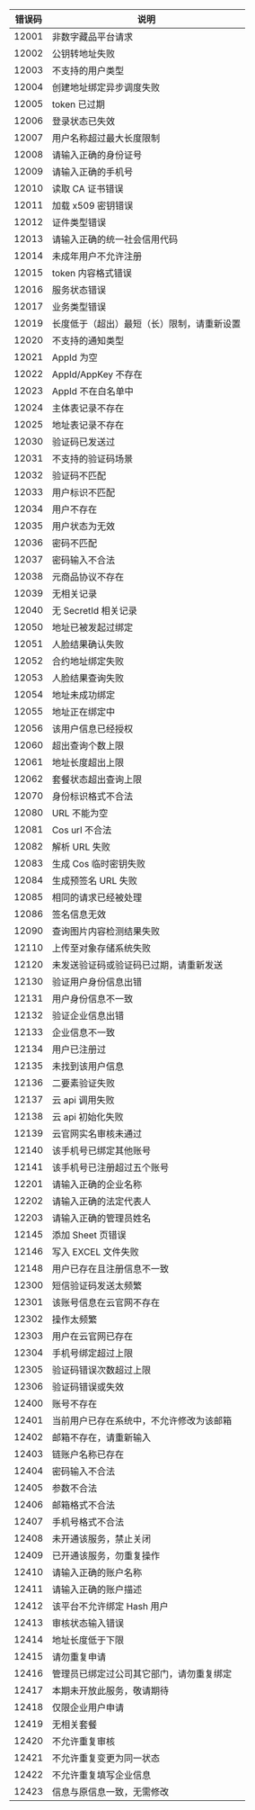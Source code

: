 |  错误码 |  说明                                       |
|---------|---------------------------------------------|
|  12001  |  非数字藏品平台请求                         |
|  12002  |  公钥转地址失败                             |
|  12003  |  不支持的用户类型                           |
|  12004  |  创建地址绑定异步调度失败                   |
|  12005  |  token 已过期                                |
|  12006  |  登录状态已失效                             |
|  12007  |  用户名称超过最大长度限制                   |
|  12008  |  请输入正确的身份证号                       |
|  12009  |  请输入正确的手机号                         |
|  12010  |  读取 CA 证书错误                             |
|  12011  |  加载 x509 密钥错误                           |
|  12012  |  证件类型错误                               |
|  12013  |  请输入正确的统一社会信用代码               |
|  12014  |  未成年用户不允许注册                       |
|  12015  |  token 内容格式错误                          |
|  12016  |  服务状态错误                               |
|  12017  |  业务类型错误                               |
|  12019  |  长度低于（超出）最短（长）限制，请重新设置 |
|  12020  |  不支持的通知类型                           |
|  12021  |  AppId 为空                                  |
|  12022  |  AppId/AppKey 不存在                         |
|  12023  |  AppId 不在白名单中                          |
|  12024  |  主体表记录不存在                           |
|  12025  |  地址表记录不存在                           |
|  12030  |  验证码已发送过                             |
|  12031  |  不支持的验证码场景                         |
|  12032  |  验证码不匹配                               |
|  12033  |  用户标识不匹配                             |
|  12034  |  用户不存在                                 |
|  12035  |  用户状态为无效                             |
|  12036  |  密码不匹配                                 |
|  12037  |  密码输入不合法                             |
|  12038  |  元商品协议不存在                           |
|  12039  |  无相关记录                                 |
|  12040  |  无 SecretId 相关记录                         |
|  12050  |  地址已被发起过绑定                         |
|  12051  |  人脸结果确认失败                           |
|  12052  |  合约地址绑定失败                           |
|  12053  |  人脸结果查询失败                           |
|  12054  |  地址未成功绑定                             |
|  12055  |  地址正在绑定中                             |
|  12056  |  该用户信息已经授权                         |
|  12060  |  超出查询个数上限                           |
|  12061  |  地址长度超出上限                           |
|  12062  |  套餐状态超出查询上限                       |
|  12070  |  身份标识格式不合法                         |
|  12080  |  URL 不能为空                                |
|  12081  |  Cos url 不合法                             |
|  12082  |  解析 URL 失败                                |
|  12083  |  生成 Cos 临时密钥失败                        |
|  12084  |  生成预签名 URL 失败                          |
|  12085  |  相同的请求已经被处理                       |
|  12086  |  签名信息无效                               |
|  12090  |  查询图片内容检测结果失败                   |
|  12110  |  上传至对象存储系统失败                     |
|  12120  |  未发送验证码或验证码已过期，请重新发送     |
|  12130  |  验证用户身份信息出错                       |
|  12131  |  用户身份信息不一致                         |
|  12132  |  验证企业信息出错                           |
|  12133  |  企业信息不一致                             |
|  12134  |  用户已注册过                               |
|  12135  |  未找到该用户信息                           |
|  12136  |  二要素验证失败                             |
|  12137  |  云 api 调用失败                              |
|  12138  |  云 api 初始化失败                            |
|  12139  |  云官网实名审核未通过                       |
|  12140  |  该手机号已绑定其他账号                     |
|  12141  |  该手机号已注册超过五个账号                 |
|  12201  |  请输入正确的企业名称                       |
|  12202  |  请输入正确的法定代表人                     |
|  12203  |  请输入正确的管理员姓名                     |
|  12145  |  添加 Sheet 页错误                            |
|  12146  |  写入 EXCEL 文件失败                          |
|  12148  |  用户已存在且注册信息不一致                 |
|  12300  |  短信验证码发送太频繁                       |
|  12301  |  该账号信息在云官网不存在                   |
|  12302  |  操作太频繁                                 |
|  12303  |  用户在云官网已存在                         |
|  12304  |  手机号绑定超过上限                         |
|  12305  |  验证码错误次数超过上限                     |
|  12306  |  验证码错误或失效                           |
|  12400  |  账号不存在                                 |
|  12401  |  当前用户已存在系统中，不允许修改为该邮箱   |
|  12402  |  邮箱不存在，请重新输入                     |
|  12403  |  链账户名称已存在                           |
|  12404  |  密码输入不合法                             |
|  12405  |  参数不合法                                 |
|  12406  |  邮箱格式不合法                             |
|  12407  |  手机号格式不合法                           |
|  12408  |  未开通该服务，禁止关闭                     |
|  12409  |  已开通该服务，勿重复操作                   |
|  12410  |  请输入正确的账户名称                       |
|  12411  |  请输入正确的账户描述                       |
|  12412  |  该平台不允许绑定 Hash 用户                   |
|  12413  |  审核状态输入错误                           |
|  12414  |  地址长度低于下限                           |
|  12415  |  请勿重复申请                               |
|  12416  |  管理员已绑定过公司其它部门，请勿重复绑定   |
|  12417  |  本期未开放此服务，敬请期待                 |
|  12418  |  仅限企业用户申请                           |
|  12419  |  无相关套餐                                 |
|  12420  |  不允许重复审核                             |
|  12421  |  不允许重复变更为同一状态                   |
|  12422  |  不允许重复填写企业信息                     |
|  12423  |  信息与原信息一致，无需修改                 |
